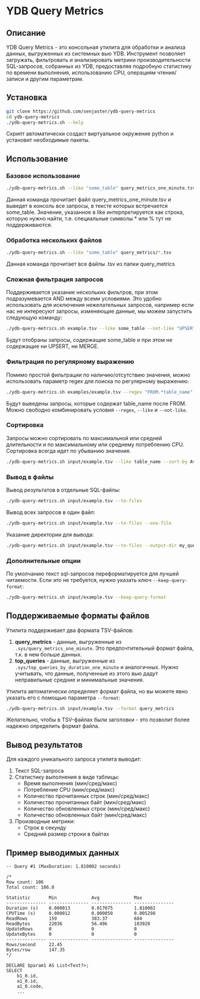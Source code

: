# YDB Query Metrics

## Описание

YDB Query Metrics - это консольная утилита для обработки и анализа данных, выгруженных из системных вью YDB. Инструмент позволяет загружать, фильтровать и анализировать метрики производительности SQL-запросов, собранных из YDB, предоставляя подробную статистику по времени выполнения, использованию CPU, операциям чтения/записи и другим параметрам.

## Установка

```bash
git clone https://github.com/senjaster/ydb-query-metrics
cd ydb-query-metrics
./ydb-query-metrics.sh --help
```

Скрипт автоматически создаст виртуальное окружение python и установит необходимые пакеты.

## Использование

### Базовое использование

```bash
./ydb-query-metrics.sh --like "some_table" query_metrics_one_minute.tsv
```
Данная команда прочитает файл query_metrics_one_minute.tsv и выведет в консоль все запросы, в тексте которых встречается some_table.
Значение, указанное в like интерпретируется как строка, которую нужно найти, т.е. специальные символы * или % тут не поддерживаются.

### Обработка нескольких файлов


```bash
./ydb-query-metrics.sh --like "some_table" query_metrics/*.tsv
```

Данная команда прочитает все файлы .tsv из папки query_metrics

### Сложная фильтрация запросов

Поддерживается указание нескольких фильтров, при этом подразумевается AND между всеми условиями. 
Это удобно использовать для исключения нежелательных запросов, например если нас не интересуют запросы, изменяющие данные, мы можем запустить следующую команду:
```bash
./ydb-query-metrics.sh example.tsv --like some_table --not-like "UPSERT" --not-like "MERGE"
```
Будут отобраны запросы, содержащие some_table и при этом не содержащие ни UPSERT, ни MERGE.

### Фильтрация по регулярному выражению

Помимо простой фильтрации по наличию/отсутствию значения, можно использовать параметр regex для поиска по регулярному выражению.

```bash
./ydb-query-metrics.sh examples/example.tsv --regex "FROM.*table_name"
```

Будут выведены запросы, которые содержат table_name после FROM. Можно свободно комбинировать условия `--regex`, `--like` и `--not-like`.

### Сортировка

Запросы можно сортировать по максимальной или средней длительности и по максимальному или среднему потреблению CPU. Сортировка всегда идет по убыванию значения.

```bash
./ydb-query-metrics.sh input/example.tsv --like table_name --sort-by AvgCPUTime
```

### Вывод в файлы

Вывод результатов в отдельные SQL-файлы:
```bash
./ydb-query-metrics.sh input/example.tsv --to-files
```

Вывод всех запросов в один файл:
```bash
./ydb-query-metrics.sh input/example.tsv --to-files --one-file
```

Указание директории для вывода:
```bash
./ydb-query-metrics.sh input/example.tsv --to-files --output-dir my_queries
```

### Дополнительные опции

По умолчанию текст sql-запросов переформатируется для лучшей читаемости.
Если это не требуется, нужно указать ключ `--keep-query-format`:
```bash
./ydb-query-metrics.sh input/example.tsv --keep-query-format
```

## Поддерживаемые форматы файлов

Утилита поддерживает два формата TSV-файлов:

1. **query_metrics** - данные, выгруженные из `.sys/query_metrics_one_minute`. Это предпочтительный формат файла, т.к. в нем больше данных.
2. **top_queries** - данные, выгруженные из `.sys/top_queries_by_duration_one_minute` и аналогичных. Нужно учитывать, что данные, полученные из этого вью дадут неправильные средние и минимальные значения.

Утилита автоматически определяет формат файла, но вы можете явно указать его с помощью параметра `--format`:

```bash
./ydb-query-metrics.sh input/example.tsv --format query_metrics
```

Желательно, чтобы в TSV-файлах были заголовки - это позволит более надежно определить формат файла.


## Вывод результатов

Для каждого уникального запроса утилита выводит:

1. Текст SQL-запроса 
2. Статистику выполнения в виде таблицы:
   - Время выполнения (мин/сред/макс)
   - Потребление CPU (мин/сред/макс)
   - Количество прочитанных строк (мин/сред/макс)
   - Количество прочитанных байт (мин/сред/макс)
   - Количество обновленных строк (мин/сред/макс)
   - Количество обновленных байт (мин/сред/макс)
3. Производные метрики:
   - Строк в секунду
   - Средний размер строки в байтах

## Пример выводимых данных

```
-- Query #1 (MaxDuration: 1.810002 seconds)

/*
Row count: 106
Total count: 106.0

Statistic       Min             Avg             Max            
--------------- --------------- --------------- ---------------
Duration (s)    0.000013        0.017075        1.810002       
CPUTime (s)     0.000012        0.000050        0.005298       
ReadRows        159             383.37          684            
ReadBytes       22036           56.49k          103920         
UpdateRows      0               0               0              
UpdateBytes     0               0               0              
--------------- --------------- --------------- ---------------
Rows/second     22.45                           
Bytes/row       147.35                          
*/

DECLARE $param1 AS List<Text?>;
SELECT
    b1_0.id,
    a1_0.id,
    a1_0.code,
    ...
```